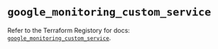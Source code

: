 # `google_monitoring_custom_service`

Refer to the Terraform Registory for docs: [`google_monitoring_custom_service`](https://www.terraform.io/docs/providers/google-beta/r/google_monitoring_custom_service).

